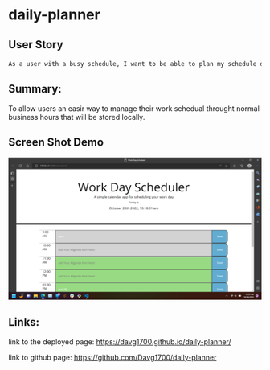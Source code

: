 # daily-planner

## User Story
```md
As a user with a busy schedule, I want to be able to plan my schedule during the work day as efficiently as i can, to manage my time
```

## Summary:
To allow users an easir way to manage their work schedual throught normal business hours that will be stored locally.

## Screen Shot Demo
![screenshot](./assets/images/daily%20panner%20screenshot.png "demo")

## Links:

link to the deployed page: https://davg1700.github.io/daily-planner/

link to github page: https://github.com/Davg1700/daily-planner
